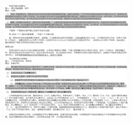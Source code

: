 <div align=center><img src="./pics/kdtree构建.png" width="400"/></div>  
  
<div align=center><img src="./pics/kdtree搜索.png" width="400"/></div>  
  